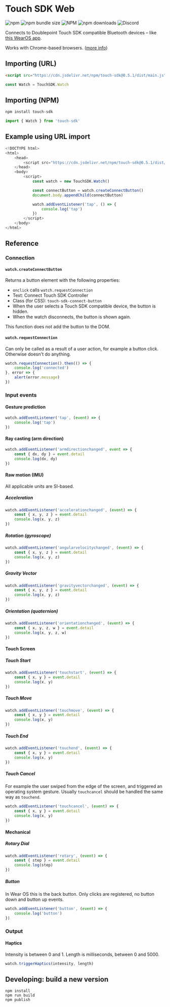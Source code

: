 # Touch SDK Web

![npm](https://img.shields.io/npm/v/touch-sdk)
![npm bundle size](https://img.shields.io/bundlephobia/min/touch-sdk)
![NPM](https://img.shields.io/npm/l/touch-sdk)
![npm downloads](https://img.shields.io/npm/dm/touch-sdk)
![Discord](https://img.shields.io/discord/869474617729875998)

Connects to Doublepoint Touch SDK compatible Bluetooth devices – like [this WearOS app](https://play.google.com/store/apps/details?id=io.port6.watchbridge).

Works with Chrome-based browsers. ([more info](https://caniuse.com/?search=bluetooth))

## Importing (URL)

```html
<script src="https://cdn.jsdelivr.net/npm/touch-sdk@0.5.1/dist/main.js"></script>
```

```javascript
const Watch = TouchSDK.Watch
```

## Importing (NPM)
```sh
npm install touch-sdk
```

```javascript
import { Watch } from 'touch-sdk'
```

## Example using URL import

```javascript
<!DOCTYPE html>
<html>
    <head>
        <script src="https://cdn.jsdelivr.net/npm/touch-sdk@0.5.1/dist/main.js"></script>
    </head>
    <body>
        <script>
            const watch = new TouchSDK.Watch()

            const connectButton = watch.createConnectButton()
            document.body.appendChild(connectButton)

            watch.addEventListener('tap', () => {
                console.log('tap')
            })
        </script>
    </body>
</html>
```

## Reference

### Connection

#### `watch.createConnectButton`

Returns a button element with the following properties:
- `onclick` calls `watch.requestConnection`
- Text: Connect Touch SDK Controller
- Class (for CSS): `touch-sdk-connect-button`
- When the user selects a Touch SDK compatible device, the button is hidden.
- When the watch disconnects, the button is shown again.

This function does not add the button to the DOM.

#### `watch.requestConnection`
Can only be called as a result of a user action, for example a button click. Otherwise doesn't do anything.

```javascript
watch.requestConnection().then(() => {
    console.log('connected')
}, error => {
    alert(error.message)
})
```

### Input events

#### Gesture prediction

```javascript
watch.addEventListener('tap', (event) => {
    console.log('tap')
})
```

#### Ray casting (arm direction)
```javascript
watch.addEventListener('armdirectionchanged', event => {
    const { dx, dy } = event.detail
    console.log(dx, dy)
})
```

#### Raw motion (IMU)

All applicable units are SI-based.

##### Acceleration
```javascript
watch.addEventListener('accelerationchanged', (event) => {
    const { x, y, z } = event.detail
    console.log(x, y, z)
})
```

##### Rotation (gyroscope)
```javascript
watch.addEventListener('angularvelocitychanged', (event) => {
    const { x, y, z } = event.detail
    console.log(x, y, z)
})
```

##### Gravity Vector
```javascript
watch.addEventListener('gravityvectorchanged', (event) => {
    const { x, y, z } = event.detail
    console.log(x, y, z)
})
```

##### Orientation (quaternion)
```javascript
watch.addEventListener('orientationchanged', (event) => {
    const { x, y, z, w } = event.detail
    console.log(x, y, z, w)
})
```

#### Touch Screen

##### Touch Start
```javascript
watch.addEventListener('touchstart', (event) => {
    const { x, y } = event.detail
    console.log(x, y)
})
```

##### Touch Move
```javascript
watch.addEventListener('touchmove', (event) => {
    const { x, y } = event.detail
    console.log(x, y)
})
```

##### Touch End
```javascript
watch.addEventListener('touchend', (event) => {
    const { x, y } = event.detail
    console.log(x, y)
})
```

##### Touch Cancel
For example the user swiped from the edge of the screen, and triggered an operating system gesture. Usually `touchcancel` should be handled the same way as `touchend`.
```javascript
watch.addEventListener('touchcancel', (event) => {
    const { x, y } = event.detail
    console.log(x, y)
})
```

#### Mechanical

##### Rotary Dial
```javascript
watch.addEventListener('rotary', (event) => {
    const { step } = event.detail
    console.log(step)
})
```

##### Button
In Wear OS this is the back button. Only clicks are registered, no button down and button up events.
```javascript
watch.addEventListener('button', (event) => {
    console.log('button')
})
```

### Output
#### Haptics
Intensity is between 0 and 1.
Length is milliseconds, between 0 and 5000.
```javascript
watch.triggerHaptics(intensity, length)
```

## Developing: build a new version
```
npm install
npm run build
npm publish
```